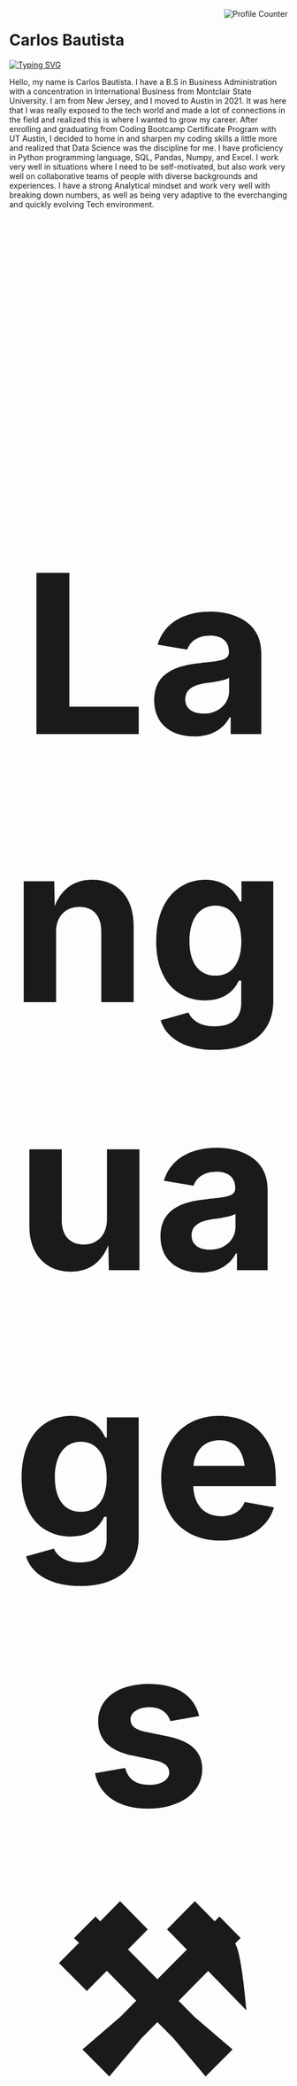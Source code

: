 <img src="https://komarev.com/ghpvc/?username=CxLos&color=blue" alt="Profile Counter" align="right">

# Carlos Bautista

[![Typing SVG](https://readme-typing-svg.demolab.com/?size=20&color=0284F7FF&duration=5000&pause=10&width=435&height=50&lines=Data+Analyst;Web+Developer)](https://git.io/typing-svg)

Hello, my name is Carlos Bautista. I have a B.S in Business Administration with a concentration in International Business from Montclair State University. I am from New Jersey, and I moved to Austin in 2021. It was here that I was really exposed to the tech world and made a lot of connections in the field and realized this is where I wanted to grow my career. After enrolling and graduating from Coding Bootcamp Certificate Program with UT Austin, I decided to home in and sharpen my coding skills a little more and realized that Data Science was the discipline for me. I have proficiency in Python programming language, SQL, Pandas, Numpy, and Excel. I work very well in situations where I need to be self-motivated, but also work very well on collaborative teams of people with diverse backgrounds and experiences. I have a strong Analytical mindset and work very well with breaking down numbers, as well as being very adaptive to the everchanging and quickly evolving Tech environment.

<h2 align="center" style="font-size: 400px;">Languages ⚒️</h2>
   <div align="center">
        <img height=30px src="https://skillicons.dev/icons?i=python,mysql,javascript,react,html,css,vscode,github,mongodb," />
    </div>

<br/>
<br/>

[![CxLos's GitHub stats](https://github-readme-stats.vercel.app/api?username=cxlos&theme=transparent)](https://github.com/cxlos/github-readme-stats)

[![Top Langs](https://github-readme-stats.vercel.app/api/top-langs/?username=cxlos&layout=compact&theme=transparent)](https://github.com/cxlos/cxlos)

<!--
**CxLos/CxLos** is a ✨ _special_ ✨ repository because its `README.md` (this file) appears on your GitHub profile.

Here are some ideas to get you started:

- 🔭 I’m currently working on ...
- 🌱 I’m currently learning ...
- 👯 I’m looking to collaborate on ...
- 🤔 I’m looking for help with ...
- 💬 Ask me about ...
- 📫 How to reach me: ...
- 😄 Pronouns: ...
- ⚡ Fun fact: ...
-->

